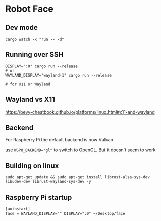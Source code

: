 # Robot Face

## Dev mode

`cargo watch -x "run -- -d"`  

## Running over SSH

```shell
DISPLAY=":0" cargo run --release
# or 
WAYLAND_DISPLAY="wayland-1" cargo run --release

# for X11 or Wayland
```

## Wayland vs X11

<https://bevy-cheatbook.github.io/platforms/linux.html#x11-and-wayland>

## Backend

For Raspberry Pi the default backend is now Vulkan

use `WGPU_BACKEND="gl"` to switch to OpenGL. But it doesn't seem to work

## Building on linux

```shell
sudo apt-get update && sudo apt-get install librust-alsa-sys-dev libudev-dev librust-wayland-sys-dev -y
```

## Raspberry Pi startup

```txt
[autostart]
face = WAYLAND_DISPLAY="" DISPLAY=":0" ~/Desktop/face
```
